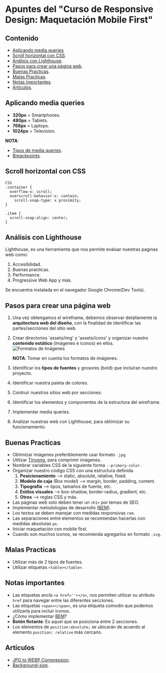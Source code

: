 # Apuntes del "Curso de Responsive Design: Maquetación Mobile First"

## Contenido
- [Aplicando media queries](#aplicando-media-queries)
- [Scroll horizontal con CSS](#scroll-horizontal-con-css).
- [Análisis con Lighthouse](#análisis-con-lighthouse).
- [Pasos para crear una página web](#pasos-para-crear-una-página-web).
- [Buenas Practicas](#buenas-practicas).
- [Malas Practicas](#malas-practicas).
- [Notas importantes](#notas-importantes).
- [Artículos](#artículos).

## Aplicando media queries

- **320px** = Smartphones.
- **480px** = Tablets.
- **768px** = Laptops.
- **1024px** = Television.

**NOTA**:
- [Tipos de media queries](https://vanseodesign.com/web-design/3-breakpoint-types/).
- [Breackpoints](https://www.youtube.com/watch?v=T-_4YTAfmbA&feature=emb_logo).

## Scroll horizontal con CSS
```
CSS
.container {
  overflow-x: scroll;
  overscroll-behavior-x: contain;
	scroll-snap-type: x proximity;
}

.item {
  scroll-snap-align: center;
}
```

## Análisis con Lighthouse

Lighthouse, es una herramienta que nos permite evaluar nuestras paginas web como:

1. Accesibilidad.
2. Buenas practicas.
3. Performance.
4. Progressive Web App y más.

Se encuentra instalada en el navegador Google Chrome(Dev Tools).

## Pasos para crear una página web

1. Una vez obtengamos el wireframe, debemos observar detallamente la **arquitectura web del diseño**, con la finalidad de identificar las partes/secciones del sitio web.
2. Crear directorios 'assets/img' y 'assets/icons' y organizar nuestro **contenido estático** (imágenes e iconos) en ellos.
  ![Formatos de Imágenes](https://static.platzi.com/media/user_upload/tabla-73965bc6-f22a-4ddb-9413-236043b9ef7a.jpg)

    **NOTA**: Tomar en cuenta los formatos de imágenes.

3. Identificar los **tipos de fuentes** y grosores (bold) que incluiran nuestro proyecto.
4. Identificar nuestra paleta de colores.
5. Contruir nuestros sitios web por secciones.
6. Identificar los elementos y componentes de la estructura del wireframe.
7. Implementar media queries.
8. Analizar nuestras web con Lighthouse, para obtimizar su funcionamiento.

## Buenas Practicas

 - Obtimizar imágenes preferiblemente usar formato `.jpg`.
 - Utilizar [Tinypng](https://tinypng.com/), para comprimir imágenes.
 - Nombrar variables CSS de la siguiente forma `--primary-color`.
 - Organizar nuestro código CSS con una estructura definida.
    1. **Posicionamiento** --> static, absolute, relative, fixed.
    2. **Modelo de caja** (Box model) --> margin, border, padding, content.
    3. **Tipografía** --> tipos, tamaños de fuente, etc.
    4. **Estilos visuales** --> box-shadow, border-radius, gradient, etc.
    5. **Otros** --> reglas CSS y más.
  - Las páginas web solo deben tener un `<h1>` por temas de SEO.
  - Implementar metodologías de desarrollo ([BEM](http://getbem.com/)).
  - Los textos se deben manejar con medidas responsivas `rem`.
  - Las separaciones entre elementos se recomiendan hacerlas con medidas absolutas `px`.
  - Iniciar maquetación con mobile first.
  - Cuando son muchos iconos, se recomienda agregarlos en formato `.svg`.

## Malas Practicas

- Utilizar más de 2 tipos de fuentes.
- Utilizar etiquetas `<table></table>`.

## Notas importantes

- Las etiquetas ancla `<a href=''></a>`, nos permiten utilizar su atributo `href` para navegar entre las diferentes secciones.
- Las etiquetas `<span></span>`, es una etiqueta comodin que podemos utilizarla para incluir iconos.
- ¿Cómo implementar [BEM](https://platzi.com/comentario/1858259/)?
- **Botón flotante**: Es aquel que se posiciona entre 2 secciones.
- Los elementos de `position:absolute;` se ubicarán de acuerdo al elemento `position: relative` más cercano.

## Artículos

- [JPG to WEBP Compression](https://www.keycdn.com/support/jpg-to-webp).
- [Background-size](https://developer.mozilla.org/en-US/docs/Web/CSS/background-size).